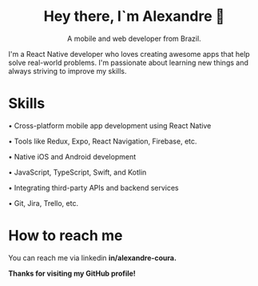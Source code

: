 <h1 align="center"> Hey there, I`m Alexandre 👋</h1>
<p align="center">A mobile and web developer from Brazil.</p>

I'm a React Native developer who loves creating awesome apps that help solve real-world problems. I'm passionate about learning new things and always striving to improve my skills.

# Skills
• Cross-platform mobile app development using React Native

• Tools like Redux, Expo, React Navigation, Firebase, etc.

• Native iOS and Android development

• JavaScript, TypeScript, Swift, and Kotlin

• Integrating third-party APIs and backend services

• Git, Jira, Trello, etc.

# How to reach me
You can reach me via linkedin <b>in/alexandre-coura<b>.

Thanks for visiting my GitHub profile!
